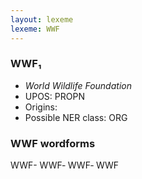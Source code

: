 ```yaml
---
layout: lexeme
lexeme: WWF
---
```


###  WWF₁

* _World Wildlife Foundation_
* UPOS:  PROPN
* Origins: 
* Possible NER class:  ORG


### WWF wordforms

WWF-
WWF‐
WWF‑
WWF

